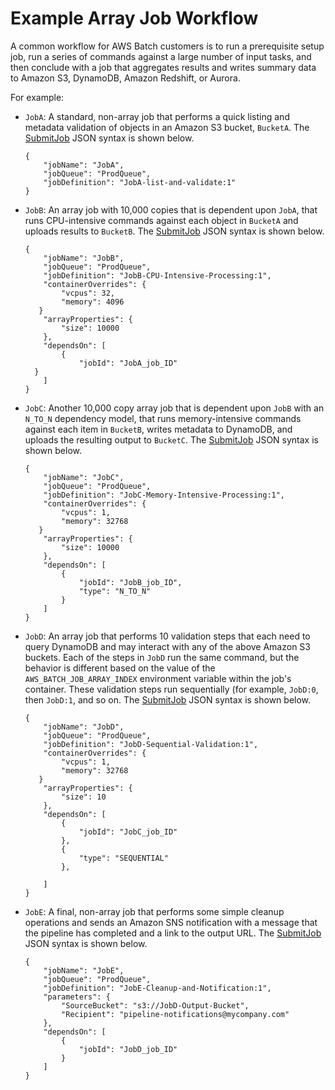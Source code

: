 # Example Array Job Workflow<a name="example_array_job"></a>

A common workflow for AWS Batch customers is to run a prerequisite setup job, run a series of commands against a large number of input tasks, and then conclude with a job that aggregates results and writes summary data to Amazon S3, DynamoDB, Amazon Redshift, or Aurora\.

For example:
+ `JobA`: A standard, non\-array job that performs a quick listing and metadata validation of objects in an Amazon S3 bucket, `BucketA`\. The [SubmitJob](https://docs.aws.amazon.com/batch/latest/APIReference/API_SubmitJob.html) JSON syntax is shown below\.

  ```
  {
      "jobName": "JobA",
      "jobQueue": "ProdQueue",
      "jobDefinition": "JobA-list-and-validate:1"
  }
  ```
+ `JobB`: An array job with 10,000 copies that is dependent upon `JobA`, that runs CPU\-intensive commands against each object in `BucketA` and uploads results to `BucketB`\. The [SubmitJob](https://docs.aws.amazon.com/batch/latest/APIReference/API_SubmitJob.html) JSON syntax is shown below\.

  ```
  {
      "jobName": "JobB",
      "jobQueue": "ProdQueue",
      "jobDefinition": "JobB-CPU-Intensive-Processing:1",
      "containerOverrides": {
          "vcpus": 32,
          "memory": 4096
     }
      "arrayProperties": {
          "size": 10000
      },
      "dependsOn": [
          {
              "jobId": "JobA_job_ID"
    }
      ]
  }
  ```
+ `JobC`: Another 10,000 copy array job that is dependent upon `JobB` with an `N_TO_N` dependency model, that runs memory\-intensive commands against each item in `BucketB`, writes metadata to DynamoDB, and uploads the resulting output to `BucketC`\. The [SubmitJob](https://docs.aws.amazon.com/batch/latest/APIReference/API_SubmitJob.html) JSON syntax is shown below\.

  ```
  {
      "jobName": "JobC",
      "jobQueue": "ProdQueue",
      "jobDefinition": "JobC-Memory-Intensive-Processing:1",
      "containerOverrides": {
          "vcpus": 1,
          "memory": 32768
     }
      "arrayProperties": {
          "size": 10000
      },
      "dependsOn": [
          {
              "jobId": "JobB_job_ID",
              "type": "N_TO_N"
          }
      ]
  }
  ```
+ `JobD`: An array job that performs 10 validation steps that each need to query DynamoDB and may interact with any of the above Amazon S3 buckets\. Each of the steps in `JobD` run the same command, but the behavior is different based on the value of the `AWS_BATCH_JOB_ARRAY_INDEX` environment variable within the job's container\. These validation steps run sequentially \(for example, `JobD:0`, then `JobD:1`, and so on\. The [SubmitJob](https://docs.aws.amazon.com/batch/latest/APIReference/API_SubmitJob.html) JSON syntax is shown below\.

  ```
  {
      "jobName": "JobD",
      "jobQueue": "ProdQueue",
      "jobDefinition": "JobD-Sequential-Validation:1",
      "containerOverrides": {
          "vcpus": 1,
          "memory": 32768
     }
      "arrayProperties": {
          "size": 10
      },
      "dependsOn": [
          {
              "jobId": "JobC_job_ID"
          },
          {
              "type": "SEQUENTIAL"
          },
   
      ]
  }
  ```
+ `JobE`: A final, non\-array job that performs some simple cleanup operations and sends an Amazon SNS notification with a message that the pipeline has completed and a link to the output URL\. The [SubmitJob](https://docs.aws.amazon.com/batch/latest/APIReference/API_SubmitJob.html) JSON syntax is shown below\.

  ```
  {
      "jobName": "JobE",
      "jobQueue": "ProdQueue",
      "jobDefinition": "JobE-Cleanup-and-Notification:1",
      "parameters": {
          "SourceBucket": "s3://JobD-Output-Bucket",
          "Recipient": "pipeline-notifications@mycompany.com"
      },
      "dependsOn": [
          {
              "jobId": "JobD_job_ID"
          }
      ]
  }
  ```